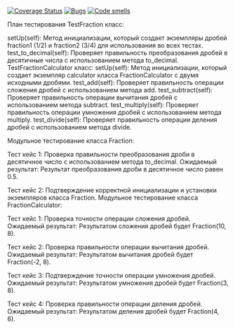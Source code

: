 [![Coverage Status](https://coveralls.io/repos/github/Anatoliy2001/calcul2.0./badge.svg?branch=main)](https://coveralls.io/github/Anatoliy2001/calcul2.0.?branch=main)
[![Bugs](https://sonarcloud.io/api/project_badges/measure?project=Anatoliy2001_calcul2.0.&metric=bugs)](https://sonarcloud.io/summary/new_code?id=Anatoliy2001_calcul2.0.)
[![Code smells](https://sonarcloud.io/api/project_badges/measure?project=Anatoliy2001_calcul2.0.&metric=code_smells)](https://sonarcloud.io/dashboard?id=Anatoliy2001_calcul2.0.)

План тестирования
TestFraction класс:

setUp(self): Метод инициализации, который создает экземпляры дробей fraction1 (1/2) и fraction2 (3/4) для использования во всех тестах.
test_to_decimal(self): Проверяет правильность преобразования дробей в десятичные числа с использованием метода to_decimal.
TestFractionCalculator класс:
setUp(self): Метод инициализации, который создает экземпляр calculator класса FractionCalculator с двумя исходными дробями.
test_add(self): Проверяет правильность операции сложения дробей с использованием метода add.
test_subtract(self): Проверяет правильность операции вычитания дробей с использованием метода subtract.
test_multiply(self): Проверяет правильность операции умножения дробей с использованием метода multiply.
test_divide(self): Проверяет правильность операции деления дробей с использованием метода divide.

Модульное тестирование класса Fraction:

Тест кейс 1: Проверка правильности преобразования дроби в десятичное число с использованием метода to_decimal.
Ожидаемый результат: Результат преобразования дроби в десятичное число равен 0.5.

Тест кейс 2: Подтверждение корректной инициализации и установки экземпляров класса Fraction.
Модульное тестирование класса FractionCalculator:

Тест кейс 1: Проверка точности операции сложения дробей.
Ожидаемый результат: Результатом сложения дробей будет Fraction(10, 8).

Тест кейс 2: Проверка правильности операции вычитания дробей.
Ожидаемый результат: Результатом вычитания дробей будет Fraction(-2, 8).

Тест кейс 3: Подтверждение точности операции умножения дробей.
Ожидаемый результат: Результатом умножения дробей будет Fraction(3, 8).

Тест кейс 4: Проверка правильности операции деления дробей.
Ожидаемый результат: Результатом деления дробей будет Fraction(4, 6).

